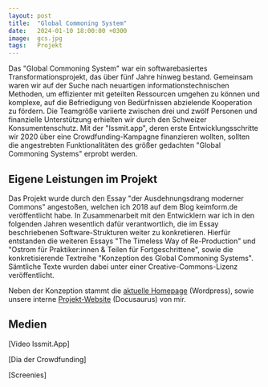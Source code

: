 ```yaml
---
layout: post
title:  "Global Commoning System"
date:   2024-01-10 18:00:00 +0300
image:  gcs.jpg
tags:   Projekt
---
```


Das "Global Commoning System" war ein softwarebasiertes Transformationsprojekt, das über fünf Jahre hinweg bestand. Gemeinsam waren wir auf der Suche nach neuartigen informationstechnischen Methoden, um effizienter mit geteilten Ressourcen umgehen zu können und komplexe, auf die Befriedigung von Bedürfnissen abzielende Kooperation zu fördern. Die Teamgröße variierte zwischen drei und zwölf Personen und finanzielle Unterstützung erhielten wir durch den Schweizer Konsumentenschutz. Mit der "Issmit.app", deren erste Entwicklungsschritte wir 2020 über eine Crowdfunding-Kampagne finanzieren wollten, sollten die angestrebten Funktionalitäten des größer gedachten "Global Commoning Systems" erprobt werden. 

## Eigene Leistungen im Projekt

Das Projekt wurde durch den Essay "der Ausdehnungsdrang moderner Commons" angestoßen, welchen ich 2018 auf dem Blog keimform.de veröffentlicht habe. In Zusammenarbeit mit den Entwicklern war ich in den folgenden Jahren wesentlich dafür verantwortlich, die im Essay beschriebenen Software-Strukturen weiter zu konkretieren. Hierfür entstanden die weiteren Essays "The Timeless Way of Re-Production" und "Ostrom für Praktiker:innen & Teilen für Fortgeschrittene", sowie die konkretisierende Textreihe "Konzeption des Global Commoning Systems". Sämtliche Texte wurden dabei unter einer Creative-Commons-Lizenz veröffentlicht.

Neben der Konzeption stammt die [aktuelle Homepage](https://commoningsystem.org) (Wordpress), sowie unsere interne [Projekt-Website](https://project.commoningsystem.org) (Docusaurus) von mir.

## Medien

[Video Issmit.App]

[Dia der Crowdfunding]

[Screenies]








